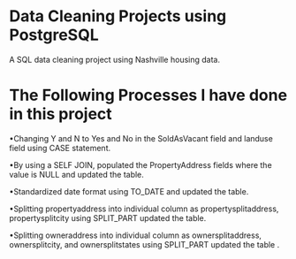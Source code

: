 # Data Cleaning Projects using PostgreSQL
 
A SQL data cleaning project using Nashville housing data.

# The Following Processes I have done in this project

•Changing Y and N to Yes and No in the SoldAsVacant field and landuse field using CASE statement.

•By using a SELF JOIN, populated the PropertyAddress fields where the value is NULL and updated the table.

•Standardized date format using TO_DATE and updated the table.

•Splitting propertyaddress into individual column as propertysplitaddress, propertysplitcity using SPLIT_PART updated the table.

•Splitting owneraddress into individual column as ownersplitaddress, ownersplitcity, and ownersplitstates using SPLIT_PART updated the table  .
